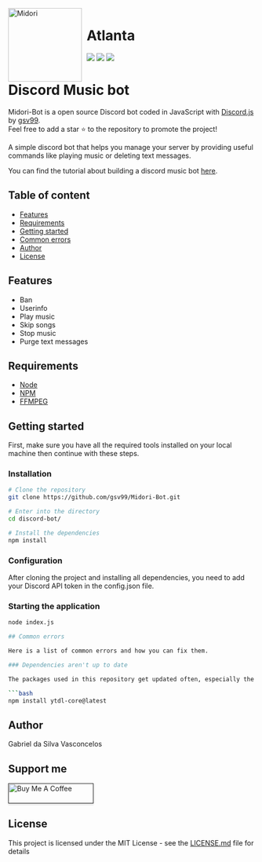 
<img width="150" height="150" align="left" style="float: left; margin: 0 10px 0 0;" alt="Midori" src="https://cdn.discordapp.com/avatars/719733315090907176/fa9bc0b53a0274f70311449be07a8f92.png?size=256">  

# Atlanta
[![](https://img.shields.io/discord/706916588250726400.svg?logo=discord&colorB=7289DA)](https://discord.gg/maERGBd)
[![](https://discordbots.org/api/widget/status/557445719892688897.svg)](https://discordbots.org/bot/557445719892688897)
[![](https://img.shields.io/badge/discord.js-v12.0.0--dev-blue.svg?logo=npm)](https://github.com/discordjs)

# Discord Music bot

Midori-Bot is a open source Discord bot coded in JavaScript with [Discord.js](https://discord.js.org) by [gsv99](https://github.com/gsv99).  
Feel free to add a star ⭐ to the repository to promote the project!

A simple discord bot that helps you manage your server by providing useful commands like playing music or deleting text messages.

You can find the tutorial about building a discord music bot [here](https://www.youtube.com/playlist?list=PLVzaElkTvlQae8XJ0ujnEgz1GviufNx8h). 

## Table of content

* [Features](#features)
* [Requirements](#requirements)
* [Getting started](#getting-started)
* [Common errors](#common-errors)
* [Author](#author)
* [License](#license)

## Features

- Ban
- Userinfo
- Play music
- Skip songs
- Stop music
- Purge text messages

## Requirements

- [Node](https://nodejs.org/en/)
- [NPM](https://www.npmjs.com/)
- [FFMPEG](https://www.ffmpeg.org/)

## Getting started

First, make sure you have all the required tools installed on your local machine then continue with these steps.

### Installation

```bash
# Clone the repository
git clone https://github.com/gsv99/Midori-Bot.git

# Enter into the directory
cd discord-bot/

# Install the dependencies
npm install
```

### Configuration

After cloning the project and installing all dependencies, you need to add your Discord API token in the config.json file.

### Starting the application

```bash
node index.js

## Common errors

Here is a list of common errors and how you can fix them.

### Dependencies aren't up to date

The packages used in this repository get updated often, especially the ytdl-core package. That is why it is always worth a try updating those if you get an error like `invalid URL: undefined` or when the bot crashes when running the play command.

```bash
npm install ytdl-core@latest
```

## Author

Gabriel da Silva Vasconcelos

## Support me

<a href="" target="_blank"><img src="https://upload.wikimedia.org/wikipedia/commons/thumb/3/39/PayPal_logo.svg/500px-PayPal_logo.svg.png" alt="Buy Me A Coffee" style="height: 41px !important;width: 174px !important;box-shadow: 0px 3px 2px 0px rgba(190, 190, 190, 0.5) !important;-webkit-box-shadow: 0px 3px 2px 0px rgba(190, 190, 190, 0.5) !important;" ></a>

## License

This project is licensed under the MIT License - see the [LICENSE.md](LICENSE) file for details
